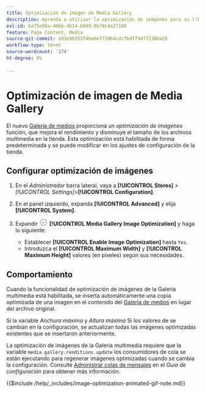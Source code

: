 ```yaml
---
title: Optimización de imagen de Media Gallery
description: Aprenda a utilizar la optimización de imágenes para su [!DNL Commerce] recursos de medios.
exl-id: ba75e90a-406b-4b14-b049-0b78c4a27188
feature: Page Content, Media
source-git-commit: a93e96353f4be0e771064cdcfbdf794772386a28
workflow-type: tm+mt
source-wordcount: '174'
ht-degree: 0%

---
```


# Optimización de imagen de Media Gallery

El nuevo [Galería de medios](media-gallery.md) proporciona un _optimización de imágenes_ función, que mejora el rendimiento y disminuye el tamaño de los archivos multimedia en la tienda. Esta optimización está habilitada de forma predeterminada y se puede modificar en los ajustes de configuración de la tienda.

## Configurar optimización de imágenes

1. En el _Administrador_ barra lateral, vaya a **[!UICONTROL Stores]** > _[!UICONTROL Settings]_>**[!UICONTROL Configuration]**.

1. En el panel izquierdo, expanda **[!UICONTROL Advanced]** y elija **[!UICONTROL System]**.

1. Expandir ![Selector de expansión](../assets/icon-display-expand.png) **[!UICONTROL Media Gallery Image Optimization]** y haga lo siguiente:

   - Establecer **[!UICONTROL Enable Image Optimization]** hasta `Yes`.
   - Introduzca el **[!UICONTROL Maximum Width]** y **[!UICONTROL Maximum Height]** valores (en píxeles) según sus necesidades.

## Comportamiento

Cuando la funcionalidad de optimización de imágenes de la Galería multimedia está habilitada, se inserta automáticamente una copia optimizada de una imagen en el contenido del [Galería de medios](media-gallery.md) en lugar del archivo original.

Si la variable _Anchura máxima_ y _Altura máxima_ Si los valores de se cambian en la configuración, se actualizan todas las imágenes optimizadas existentes que se insertaron anteriormente.

La optimización de imágenes de la Galería multimedia requiere que la variable `media.gallery.renditions.update` los consumidores de cola se están ejecutando para regenerar imágenes optimizadas cuando se cambia la configuración. Consulte [Administrar colas de mensajes](https://experienceleague.adobe.com/docs/commerce-operations/configuration-guide/message-queues/manage-message-queues.html) en el _Guía de configuración_ para obtener más información.

{{$include /help/_includes/image-optimization-animated-gif-note.md}}
